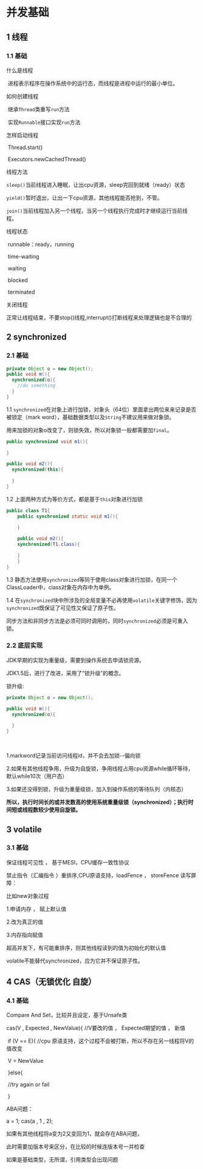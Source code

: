 # 并发基础

## 1 线程

### 1.1 基础

什么是线程

​    进程表示程序在操作系统中的运行态，而线程是进程中运行的最小单位。

如何创建线程

​    继承`Thread`类重写`run`方法

​    实现`Runnable`接口实现`run`方法

怎样启动线程

​    Thread.start()

​    Executors.newCachedThread()

线程方法

   `sleep()`当前线程进入睡眠，让出cpu资源，sleep完回到就绪（ready）状态

   `yield()`暂时退出，让出一下cpu资源，其他线程能否抢到，不管。

   `join()`当前线程加入另一个线程，当另一个线程执行完成时才继续运行当前线程。

线程状态

​	runnable：ready，running

​	time-waiting

​    waiting

​    blocked

​	terminated

关闭线程

   正常让线程结束，不要stop()线程,interrupt()打断线程来处理逻辑也是不合理的

## 2 synchronized

### 2.1 基础

```java
private Object o = new Object();
public void m(){
  synchronized(o){
    //do something
  }
}
```

1.1 `synchronized`在对象上进行加锁，对象头（64位）里面拿出两位来来记录是否被锁定（mark word），基础数据类型以及`String`不建议用来做对象锁。

用来加锁的对象o改变了，则锁失效，所以对象锁一般都需要加`final`。

```java
public synchronized void m1(){
  
}

public void m2(){
  synchronized(this){
    
  }
}
```

1.2 上面两种方式为等价方式，都是基于`this`对象进行加锁



```java
public class T1{
	public synchronized static void m1(){
  
	}

	public void m2(){
  	synchronized(T1.class){
      
    }
	}
}
```

1.3 静态方法使用`synchronized`等同于使用class对象进行加锁，在同一个ClassLoader中，class对象在内存中为单例。

1.4 在`synchronized`块中所涉及的全局变量不必再使用`volatile`关键字修饰，因为`synchronized`既保证了可见性又保证了原子性。

同步方法和非同步方法是必须可同时调用的，同时`synchronized`必须是可重入锁。



### 2.2 底层实现

JDK早期的实现为重量级，需要到操作系统去申请锁资源。

JDK1.5后，进行了改进，采用了“锁升级”的概念。

锁升级:

```java
private Object o = new Object();

public void m(){
  synchronized(o){
    
  }
}
```

​         

1.markword记录当前访问线程id，并不会去加锁--偏向锁

2.如果有其他线程争用，升级为自旋锁，争用线程占用cpu资源while循环等待，默认while10次（用户态）

3.如果还没得到锁，升级为重量级锁，加入到操作系统的等待队列（内核态）

**所以，执行时间长的或并发数高的使用系统重量级锁（synchronized）；执行时间短或线程数较少使用自旋锁。**



## 3 volatile

### 3.1 基础  

保证线程可见性 ， 基于MESI，CPU缓存一致性协议

禁止指令（汇编指令 ）重排序,CPU原语支持，loadFence ， storeFence 读写屏障：

比如new对象过程

1.申请内存 ， 赋上默认值

2.改为真正的值

3.内存指向赋值 

超高并发下，有可能重排序，则其他线程读到的值为初始化的默认值

volatile不能替代synchronized，应为它并不保证原子性。



## 4 CAS（无锁优化 自旋）

### 4.1 基础

Compare And Set，比较并且设定，基于Unsafe类

cas(V , Expected , NewValue){  //V要改的值 ， Expected期望的值 ， 新值

​	if (V == E){ //cpu 原语支持，这个过程不会被打断，所以不存在另一线程将V的值改变

​		V = NewValue

​    }else{

​        //try again or fail

​    }

ABA问题：

a = 1; cas(a , 1 , 2);

如果有其他线程将a变为2又变回为1，就会存在ABA问题，

此时需要加版本号来区分，在比较的时候连版本号一并检查

如果是基础类型，无所谓，引用类型会出现问题